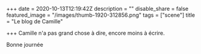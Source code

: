 +++
date = 2020-10-13T12:19:42Z
description = ""
disable_share = false
featured_image = "/images/thumb-1920-312856.png"
tags = ["scene"]
title = "Le blog de Camille"

+++
Camille n'a pas grand chose à dire, encore moins à écrire.

Bonne journée 